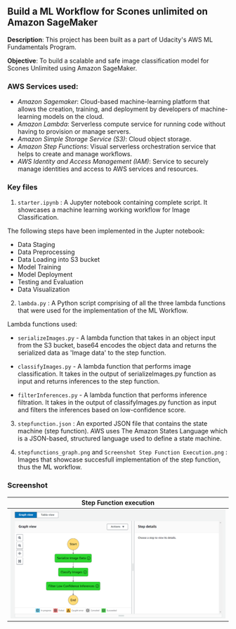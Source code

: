 ##  Build a ML Workflow for Scones unlimited on Amazon SageMaker
**Description**: This project has been built as a part of Udacity's AWS ML Fundamentals Program.

**Objective**:
To build a scalable and safe image classification model for Scones Unlimited using Amazon SageMaker.

### AWS Services used:
- *Amazon Sagemaker*: Cloud-based machine-learning platform that allows the creation, training, and deployment by developers of machine-learning models on the cloud.
- *Amazon Lambda*: Serverless compute service for running code without having to provision or manage servers.
- *Amazon Simple Storage Service (S3)*: Cloud object storage.
- *Amazon Step Functions*: Visual serverless orchestration service that helps to create and manage workflows.
- *AWS Identity and Access Management (IAM)*: Service to securely manage identities and access to AWS services and resources.


### Key files

1. `starter.ipynb` : A Jupyter notebook containing complete script. It showcases a machine learning working workflow for Image Classification. 

The following steps have been implemented in the Jupter notebook:
- Data Staging
- Data Preprocessing
- Data Loading into S3 bucket
- Model Training
- Model Deployment
- Testing and Evaluation
- Data Visualization

2. `lambda.py` : A Python script comprising of all the three lambda functions that were used for the implementation of the ML Workflow.

Lambda functions used:

- `serializeImages.py` - A lambda function that takes in an object input from the S3 bucket, base64 encodes the object data and returns the serialized data as 'Image data' to the step function.

- `classifyImages.py` - A lambda function that performs image classification. It takes in the output of serializeImages.py function as input and returns inferences to the step function.

- `filterInferences.py` - A lambda function that performs inference filtration. It takes in the output of classifyImages.py function as input and filters the inferences based on low-confidence score.

3. `stepfunction.json` : An exported JSON file that contains the state machine (step function). AWS uses The Amazon States Language which is a JSON-based, structured language used to define a state machine.

4. `stepfunctions_graph.png` and `Screenshot Step Function Execution.png` : Images that showcase succesfull implementation of the step function, thus the ML workflow.


### Screenshot

|Step Function execution          |
|:-------------------------------:|
![Step Function](https://github.com/AnushkaKalra/Build-a-ML-Workflow-For-Scones-Unlimited-On-Amazon-SageMaker/blob/main/Screenshot%20Step%20Function%20Execution.png)|
